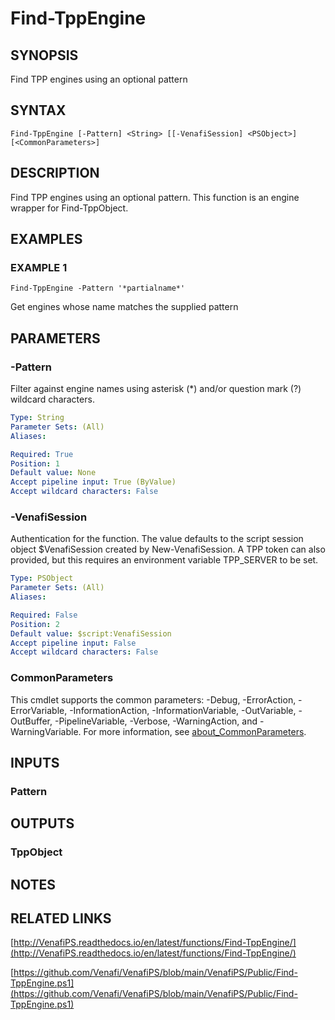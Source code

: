 # Find-TppEngine

## SYNOPSIS
Find TPP engines using an optional pattern

## SYNTAX

```
Find-TppEngine [-Pattern] <String> [[-VenafiSession] <PSObject>] [<CommonParameters>]
```

## DESCRIPTION
Find TPP engines using an optional pattern.
This function is an engine wrapper for Find-TppObject.

## EXAMPLES

### EXAMPLE 1
```
Find-TppEngine -Pattern '*partialname*'
```

Get engines whose name matches the supplied pattern

## PARAMETERS

### -Pattern
Filter against engine names using asterisk (*) and/or question mark (?) wildcard characters.

```yaml
Type: String
Parameter Sets: (All)
Aliases:

Required: True
Position: 1
Default value: None
Accept pipeline input: True (ByValue)
Accept wildcard characters: False
```

### -VenafiSession
Authentication for the function.
The value defaults to the script session object $VenafiSession created by New-VenafiSession.
A TPP token can also provided, but this requires an environment variable TPP_SERVER to be set.

```yaml
Type: PSObject
Parameter Sets: (All)
Aliases:

Required: False
Position: 2
Default value: $script:VenafiSession
Accept pipeline input: False
Accept wildcard characters: False
```

### CommonParameters
This cmdlet supports the common parameters: -Debug, -ErrorAction, -ErrorVariable, -InformationAction, -InformationVariable, -OutVariable, -OutBuffer, -PipelineVariable, -Verbose, -WarningAction, and -WarningVariable. For more information, see [about_CommonParameters](http://go.microsoft.com/fwlink/?LinkID=113216).

## INPUTS

### Pattern
## OUTPUTS

### TppObject
## NOTES

## RELATED LINKS

[http://VenafiPS.readthedocs.io/en/latest/functions/Find-TppEngine/](http://VenafiPS.readthedocs.io/en/latest/functions/Find-TppEngine/)

[https://github.com/Venafi/VenafiPS/blob/main/VenafiPS/Public/Find-TppEngine.ps1](https://github.com/Venafi/VenafiPS/blob/main/VenafiPS/Public/Find-TppEngine.ps1)

